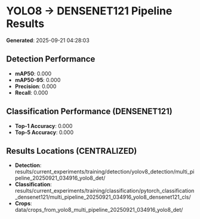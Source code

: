 # YOLO8 → DENSENET121 Pipeline Results

**Generated**: 2025-09-21 04:28:03

## Detection Performance
- **mAP50**: 0.000
- **mAP50-95**: 0.000
- **Precision**: 0.000
- **Recall**: 0.000

## Classification Performance (DENSENET121)
- **Top-1 Accuracy**: 0.000
- **Top-5 Accuracy**: 0.000

## Results Locations (CENTRALIZED)
- **Detection**: results/current_experiments/training/detection/yolov8_detection/multi_pipeline_20250921_034916_yolo8_det/
- **Classification**: results/current_experiments/training/classification/pytorch_classification_densenet121/multi_pipeline_20250921_034916_yolo8_densenet121_cls/
- **Crops**: data/crops_from_yolo8_multi_pipeline_20250921_034916_yolo8_det/
